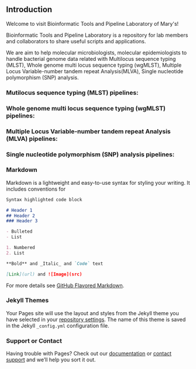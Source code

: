 ## Introduction

Welcome to visit Bioinformatic Tools and Pipeline Laboratory of Mary's!

Bioinformatic Tools and Pipeline Laboratory is a repository for lab members and collaborators to share useful scripts and applications.

We are aim to help molecular microbiologists, molecular epidemiologists to handle bacterial genome data related with Multilocus sequence typing (MLST), Whole genome multi locus sequence typing (wgMLST), Multiple Locus Variable-number tandem repeat Analysis(MLVA),  Single nucleotide polymorphism (SNP) analysis.


### Mutilocus sequence typing (MLST) pipelines:

### Whole genome multi locus sequence typing (wgMLST) pipelines:

### Multiple Locus Variable-number tandem repeat Analysis (MLVA) pipelines:

### Single nucleotide polymorphism (SNP) analysis pipelines:
















### Markdown

Markdown is a lightweight and easy-to-use syntax for styling your writing. It includes conventions for

```markdown
Syntax highlighted code block

# Header 1
## Header 2
### Header 3

- Bulleted
- List

1. Numbered
2. List

**Bold** and _Italic_ and `Code` text

[Link](url) and ![Image](src)
```

For more details see [GitHub Flavored Markdown](https://guides.github.com/features/mastering-markdown/).

### Jekyll Themes

Your Pages site will use the layout and styles from the Jekyll theme you have selected in your [repository settings](https://github.com/wangyitingmary/wangyitingmary.github.io/settings). The name of this theme is saved in the Jekyll `_config.yml` configuration file.

### Support or Contact

Having trouble with Pages? Check out our [documentation](https://help.github.com/categories/github-pages-basics/) or [contact support](https://github.com/contact) and we’ll help you sort it out.
